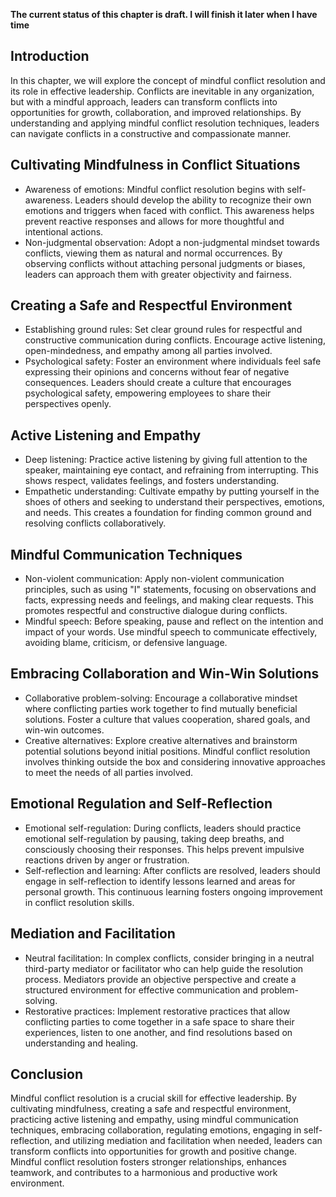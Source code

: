 **The current status of this chapter is draft. I will finish it later when I have time**

Introduction
------------

In this chapter, we will explore the concept of mindful conflict resolution and its role in effective leadership. Conflicts are inevitable in any organization, but with a mindful approach, leaders can transform conflicts into opportunities for growth, collaboration, and improved relationships. By understanding and applying mindful conflict resolution techniques, leaders can navigate conflicts in a constructive and compassionate manner.

Cultivating Mindfulness in Conflict Situations
----------------------------------------------

* Awareness of emotions: Mindful conflict resolution begins with self-awareness. Leaders should develop the ability to recognize their own emotions and triggers when faced with conflict. This awareness helps prevent reactive responses and allows for more thoughtful and intentional actions.
* Non-judgmental observation: Adopt a non-judgmental mindset towards conflicts, viewing them as natural and normal occurrences. By observing conflicts without attaching personal judgments or biases, leaders can approach them with greater objectivity and fairness.

Creating a Safe and Respectful Environment
------------------------------------------

* Establishing ground rules: Set clear ground rules for respectful and constructive communication during conflicts. Encourage active listening, open-mindedness, and empathy among all parties involved.
* Psychological safety: Foster an environment where individuals feel safe expressing their opinions and concerns without fear of negative consequences. Leaders should create a culture that encourages psychological safety, empowering employees to share their perspectives openly.

Active Listening and Empathy
----------------------------

* Deep listening: Practice active listening by giving full attention to the speaker, maintaining eye contact, and refraining from interrupting. This shows respect, validates feelings, and fosters understanding.
* Empathetic understanding: Cultivate empathy by putting yourself in the shoes of others and seeking to understand their perspectives, emotions, and needs. This creates a foundation for finding common ground and resolving conflicts collaboratively.

Mindful Communication Techniques
--------------------------------

* Non-violent communication: Apply non-violent communication principles, such as using "I" statements, focusing on observations and facts, expressing needs and feelings, and making clear requests. This promotes respectful and constructive dialogue during conflicts.
* Mindful speech: Before speaking, pause and reflect on the intention and impact of your words. Use mindful speech to communicate effectively, avoiding blame, criticism, or defensive language.

Embracing Collaboration and Win-Win Solutions
---------------------------------------------

* Collaborative problem-solving: Encourage a collaborative mindset where conflicting parties work together to find mutually beneficial solutions. Foster a culture that values cooperation, shared goals, and win-win outcomes.
* Creative alternatives: Explore creative alternatives and brainstorm potential solutions beyond initial positions. Mindful conflict resolution involves thinking outside the box and considering innovative approaches to meet the needs of all parties involved.

Emotional Regulation and Self-Reflection
----------------------------------------

* Emotional self-regulation: During conflicts, leaders should practice emotional self-regulation by pausing, taking deep breaths, and consciously choosing their responses. This helps prevent impulsive reactions driven by anger or frustration.
* Self-reflection and learning: After conflicts are resolved, leaders should engage in self-reflection to identify lessons learned and areas for personal growth. This continuous learning fosters ongoing improvement in conflict resolution skills.

Mediation and Facilitation
--------------------------

* Neutral facilitation: In complex conflicts, consider bringing in a neutral third-party mediator or facilitator who can help guide the resolution process. Mediators provide an objective perspective and create a structured environment for effective communication and problem-solving.
* Restorative practices: Implement restorative practices that allow conflicting parties to come together in a safe space to share their experiences, listen to one another, and find resolutions based on understanding and healing.

Conclusion
----------

Mindful conflict resolution is a crucial skill for effective leadership. By cultivating mindfulness, creating a safe and respectful environment, practicing active listening and empathy, using mindful communication techniques, embracing collaboration, regulating emotions, engaging in self-reflection, and utilizing mediation and facilitation when needed, leaders can transform conflicts into opportunities for growth and positive change. Mindful conflict resolution fosters stronger relationships, enhances teamwork, and contributes to a harmonious and productive work environment.
